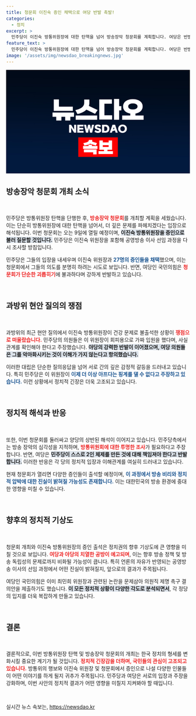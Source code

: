 ```yaml
---
title: 청문회 이진숙 증인 채택으로 여당 반발 촉발!
categories:
  - 정치
excerpt: >
  민주당이 이진숙 방통위원장에 대한 탄핵을 넘어 방송장악 청문회를 계획합니다. 여당은 반발하며 이 위원장의 건강 문제를 두고 격렬한 공방을 벌였는데, 과연 그 결과는 어떻게 될까요? 클릭해 상세 내용을 확인하세요!
feature_text: >
  민주당이 이진숙 방통위원장에 대한 탄핵을 넘어 방송장악 청문회를 계획합니다. 여당은 반발하며 이 위원장의 건강 문제를 두고 격렬한 공방을 벌였는데, 과연 그 결과는 어떻게 될까요? 클릭해 상세 내용을 확인하세요!
image: '/assets/img/newsdao_breakingnews.jpg'
---
```


<p><img src="/assets/img/newsdao_breakingnews.jpg" alt="flaretime 속보" /></p>

<h2 data-ke-size="size26">방송장악 청문회 개최 소식</h2>

<p data-ke-size="size16">&nbsp;</p>

<p>민주당은 방통위원장 탄핵을 단행한 후, <b><span style="color: #ee2323;">방송장악 청문회</span></b>를 개최할 계획을 세웠습니다. 이는 단순히 방통위원장에 대한 탄핵을 넘어서, 더 깊은 문제를 파헤치겠다는 입장으로 해석됩니다. 이번 청문회는 오는 9일에 열릴 예정이며, <b><span style="background-color: #21538527;">이진숙 방통위원장을 증인으로 불러 질문할 것입니다.</span></b> 민주당은 이진숙 위원장을 포함해 공영방송 이사 선임 과정을 다시 조사할 방침입니다. </p>

<p>민주당은 그들의 입장을 내세우며 이진숙 위원장과 <b><span style="color: #1a5490;">27명의 증인들을 채택</span></b>했으며, 이는 청문회에서 그들의 의도를 분명히 하려는 시도로 보입니다. 반면, 여당인 국민의힘은 <b><span style="color: #ee2323;">청문회가 단순한 괴롭히기</span></b>에 불과하다며 강하게 반발하고 있습니다.</p>

<p data-ke-size="size16">&nbsp;</p>

<h2 data-ke-size="size26">과방위 현안 질의의 쟁점</h2>

<p data-ke-size="size16">&nbsp;</p>

<p>과방위의 최근 현안 질의에서 이진숙 방통위원장이 건강 문제로 불출석한 상황이 <b><span style="color: #ee2323;">쟁점으로 떠올랐습니다.</span></b> 민주당의 의원들은 이 위원장이 회피용으로 가짜 입원을 했다며, 사실관계를 확인해야 한다고 주장했습니다. <b><span style="background-color: #21538527;">야당의 강력한 반발이 이어졌으며, 여당 의원들은 그를 악마화시키는 것이 이해가 가지 않는다고 항의했습니다.</span></b></p>

<p>이러한 대립은 단순한 질의응답을 넘어 서로 간의 깊은 감정적 갈등을 드러내고 있습니다. 특히 민주당은 이 위원장이 <b><span style="color: #1a5490;">이제 더 이상 아프다는 핑계를 댈 수 없다고 주장하고 있습니다.</span></b> 이런 상황에서 정치적 긴장은 더욱 고조되고 있습니다.</p>

<p data-ke-size="size16">&nbsp;</p>

<h2 data-ke-size="size26">정치적 해석과 반응</h2>

<p data-ke-size="size16">&nbsp;</p>

<p>또한, 이번 청문회를 둘러싸고 양당의 상반된 해석이 이어지고 있습니다. 민주당측에서는 방송 장악의 심각성을 지적하며, <b><span style="color: #ee2323;">방통위원회에 대한 투명한 조사</span></b>가 필요하다고 주장합니다. 반면, 여당은 <b><span style="background-color: #21538527;">민주당이 스스로 2인 체제를 만든 것에 대해 책임져야 한다고 반발합니다.</span></b> 이러한 반응은 각 당의 정치적 입장과 이해관계를 여실히 드러내고 있습니다.</p>

<p>현재 청문회가 열리면 다양한 증인들이 출석할 예정이며, <b><span style="color: #1a5490;">이 과정에서 방송 비리와 정치적 압박에 대한 진실이 밝혀질 가능성도 존재합니다.</span></b> 이는 대한민국의 방송 환경에 중대한 영향을 미칠 수 있습니다.</p>

<p data-ke-size="size16">&nbsp;</p>

<h2 data-ke-size="size26">향후의 정치적 기상도</h2>

<p data-ke-size="size16">&nbsp;</p>

<p>청문회 개최와 이진숙 방통위원장의 증인 출석은 정치권의 향후 기상도에 큰 영향을 미칠 것으로 보입니다. <b><span style="color: #ee2323;">여당과 야당의 치열한 공방이 예고되며</span></b>, 이는 향후 방송 정책 및 방송 독립성의 문제로까지 비화될 가능성이 큽니다. 특히 언론의 자유가 반영되는 공영방송 이사의 선임 과정에서 어떤 진실이 밝혀질지, 앞으로의 결과가 주목됩니다.</p>

<p>여당인 국민의힘은 이미 최민희 위원장과 관련된 논란을 문제삼아 의원직 제명 촉구 결의안을 제출하기도 했습니다. <b><span style="background-color: #21538527;">이 모든 정치적 상황이 다양한 각도로 분석되면서</span></b>, 각 정당의 입지를 더욱 복잡하게 만들고 있습니다.</p>

<p data-ke-size="size16">&nbsp;</p>

<h2 data-ke-size="size26">결론</h2>

<p data-ke-size="size16">&nbsp;</p>

<p>결론적으로, 이번 방통위원장 탄핵 및 방송장악 청문회의 개최는 한국 정치의 형세를 변화시킬 중요한 계기가 될 것입니다. <b><span style="color: #ee2323;">정치적 긴장감을 더하며, 국민들의 관심이 고조되고 있습니다.</span></b> 방통위의 행보와 이진숙 위원장 및 청문회에서 증인으로 나설 다양한 인물들이 어떤 이야기를 하게 될지 귀추가 주목됩니다. 민주당과 여당은 서로의 입장과 주장을 강화하며, 이번 사안의 정치적 결과가 어떤 영향을 미칠지 지켜봐야 할 때입니다.</p>

<p data-ke-size="size16">&nbsp;</p>
실시간 뉴스 속보는, <a href="https://newsdao.kr" rel="dofollow">https://newsdao.kr</a>


